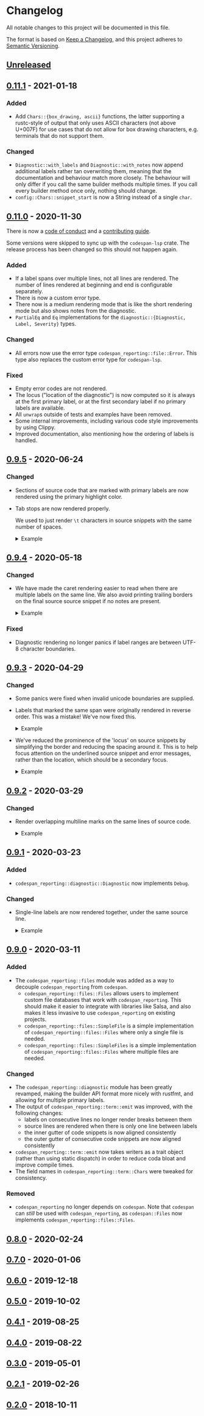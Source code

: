 # Changelog

All notable changes to this project will be documented in this file.

The format is based on [Keep a Changelog](https://keepachangelog.com/en/1.0.0/),
and this project adheres to [Semantic Versioning](https://semver.org/spec/v2.0.0.html).

## [Unreleased]

## [0.11.1] - 2021-01-18

### Added

-   Add `Chars::{box_drawing, ascii}` functions, the latter supporting a rustc-style of
    output that only uses ASCII characters (not above U+007F) for use cases that do not allow
    for box drawing characters, e.g. terminals that do not support them.

### Changed

-   `Diagnostic::with_labels` and `Diagnostic::with_notes` now append additional
    labels rather tan overwriting them, meaning that the documentation and behaviour match
    more closely. The behaviour will only differ if you call the same builder methods
    multiple times. If you call every builder method once only, nothing should change.
-   `config::Chars::snippet_start` is now a String instead of a single `char`.

## [0.11.0] - 2020-11-30

There is now a [code of conduct](https://github.com/brendanzab/codespan/blob/master/CODE_OF_CONDUCT.md)
and a [contributing guide](https://github.com/brendanzab/codespan/blob/master/CONTRIBUTING.md).

Some versions were skipped to sync up with the `codespan-lsp` crate. The release
process has been changed so this should not happen again.

### Added

-   If a label spans over multiple lines, not all lines are rendered.
    The number of lines rendered at beginning and end is configurable separately.
-   There is now a custom error type.
-   There now is a medium rendering mode that is like the short rendering mode
    but also shows notes from the diagnostic.
-   `PartialEq` and `Eq` implementations for the `diagnostic::{Diagnostic, Label, Severity}` types.

### Changed

-   All errors now use the error type `codespan_reporting::file::Error`.
    This type also replaces the custom error type for `codespan-lsp`.

### Fixed

-   Empty error codes are not rendered.
-   The locus ("location of the diagnostic") is now computed so it is always at the first
    primary label, or at the first secondary label if no primary labels are available.
-   All `unwrap`s outside of tests and examples have been removed.
-   Some internal improvements, including various code style improvements by using Clippy.
-   Improved documentation, also mentioning how the ordering of labels is handled.

## [0.9.5] - 2020-06-24

### Changed

-   Sections of source code that are marked with primary labels are now rendered
    using the primary highlight color.
-   Tab stops are now rendered properly.

    We used to just render `\t` characters in source snippets with the same
    number of spaces.

    <details>
    <summary>Example</summary>

    For example, when rendering with a tab width of `3` we
    would print:

    ```text
    warning: tab test
      ┌─ tab_columns:1:2
      │
    1 │    hello
      │    ^^^^^
    2 │ ∙   hello
      │     ^^^^^
    3 │ ∙∙   hello
      │      ^^^^^
    4 │ ∙∙∙   hello
      │       ^^^^^
    5 │ ∙∙∙∙   hello
      │        ^^^^^
    6 │ ∙∙∙∙∙   hello
      │         ^^^^^
    7 │ ∙∙∙∙∙∙   hello
      │          ^^^^^
    ```

    Now we properly take into account the column of the tab character:

    ```text
    warning: tab test
      ┌─ tab_columns:1:2
      │
    1 │    hello
      │    ^^^^^
    2 │ ∙  hello
      │    ^^^^^
    3 │ ∙∙ hello
      │    ^^^^^
    4 │ ∙∙∙   hello
      │       ^^^^^
    5 │ ∙∙∙∙  hello
      │       ^^^^^
    6 │ ∙∙∙∙∙ hello
      │       ^^^^^
    7 │ ∙∙∙∙∙∙   hello
      │          ^^^^^
    ```

    </details>

## [0.9.4] - 2020-05-18

### Changed

-   We have made the caret rendering easier to read when there are multiple
    labels on the same line. We also avoid printing trailing borders on the
    final source source snippet if no notes are present.

    <details>
    <summary>Example</summary>

    Instead of this:

    ```text
       ┌─ one_line.rs:3:5
       │
     3 │     v.push(v.pop().unwrap());
       │     - first borrow later used by call
       │       ---- first mutable borrow occurs here
       │            ^ second mutable borrow occurs here
       │
    ```

    …we now render the following:

    ```text
       ┌─ one_line.rs:3:5
       │
     3 │     v.push(v.pop().unwrap());
       │     - ---- ^ second mutable borrow occurs here
       │     │ │
       │     │ first mutable borrow occurs here
       │     first borrow later used by call
    ```

    </details>

### Fixed

-   Diagnostic rendering no longer panics if label ranges are between UTF-8
    character boundaries.

## [0.9.3] - 2020-04-29

### Changed

-   Some panics were fixed when invalid unicode boundaries are supplied.
-   Labels that marked the same span were originally rendered in reverse order.
    This was a mistake! We've now fixed this.

    <details>
    <summary>Example</summary>

    For example, this diagnostic:

    ```text
       ┌─ same_range:1:7
       │
     1 │ ::S { }
       │     - Expected '('
       │     ^ Unexpected '{'
       │
    ```

    …will now be rendered as:

    ```text
       ┌─ same_range:1:7
       │
     1 │ ::S { }
       │     ^ Unexpected '{'
       │     - Expected '('
       │
    ```

    </details>

-   We've reduced the prominence of the 'locus' on source snippets by
    simplifying the border and reducing the spacing around it. This is to help
    focus attention on the underlined source snippet and error messages, rather
    than the location, which should be a secondary focus.

    <details>
    <summary>Example</summary>

    For example we originally rendered this:

    ```text
    error: unknown builtin: `NATRAL`

       ┌── Data/Nat.fun:7:13 ───
       │
     7 │ {-# BUILTIN NATRAL Nat #-}
       │             ^^^^^^ unknown builtin
       │
       = there is a builtin with a similar name: `NATURAL`

    ```

    …and now we render this:

    ```text
    error: unknown builtin: `NATRAL`
      ┌─ Data/Nat.fun:7:13
      │
    7 │ {-# BUILTIN NATRAL Nat #-}
      │             ^^^^^^ unknown builtin
      │
      = there is a builtin with a similar name: `NATURAL`

    ```

    </details>

## [0.9.2] - 2020-03-29

### Changed

-   Render overlapping multiline marks on the same lines of source code.

    <details>
    <summary>Example</summary>

    For example:

    ```text
    error[E0308]: match arms have incompatible types

       ┌── codespan/src/file.rs:1:9 ───
       │
     1 │ ╭         match line_index.compare(self.last_line_index()) {
     2 │ │             Ordering::Less => Ok(self.line_starts()[line_index.to_usize()]),
     3 │ │             Ordering::Equal => Ok(self.source_span().end()),
     4 │ │             Ordering::Greater => LineIndexOutOfBoundsError {
     5 │ │                 given: line_index,
     6 │ │                 max: self.last_line_index(),
     7 │ │             },
     8 │ │         }
       │ ╰─────────' `match` arms have incompatible types
       ·
     2 │               Ordering::Less => Ok(self.line_starts()[line_index.to_usize()]),
       │                                 --------------------------------------------- this is found to be of type `Result<ByteIndex, LineIndexOutOfBoundsError>`
     3 │               Ordering::Equal => Ok(self.source_span().end()),
       │                                  ---------------------------- this is found to be of type `Result<ByteIndex, LineIndexOutOfBoundsError>`
     4 │               Ordering::Greater => LineIndexOutOfBoundsError {
       │ ╭──────────────────────────────────^
     5 │ │                 given: line_index,
     6 │ │                 max: self.last_line_index(),
     7 │ │             },
       │ ╰─────────────^ expected enum `Result`, found struct `LineIndexOutOfBoundsError`
       │
       = expected type `Result<ByteIndex, LineIndexOutOfBoundsError>`
            found type `LineIndexOutOfBoundsError`
    ```

    …is now rendered as:

    ```text
    error[E0308]: match arms have incompatible types

       ┌── codespan/src/file.rs:1:9 ───
       │
     1 │   ╭         match line_index.compare(self.last_line_index()) {
     2 │   │             Ordering::Less => Ok(self.line_starts()[line_index.to_usize()]),
       │   │                               --------------------------------------------- this is found to be of type `Result<ByteIndex, LineIndexOutOfBoundsError>`
     3 │   │             Ordering::Equal => Ok(self.source_span().end()),
       │   │                                ---------------------------- this is found to be of type `Result<ByteIndex, LineIndexOutOfBoundsError>`
     4 │   │             Ordering::Greater => LineIndexOutOfBoundsError {
       │ ╭─│──────────────────────────────────^
     5 │ │ │                 given: line_index,
     6 │ │ │                 max: self.last_line_index(),
     7 │ │ │             },
       │ ╰─│─────────────^ expected enum `Result`, found struct `LineIndexOutOfBoundsError`
     8 │   │         }
       │   ╰─────────' `match` arms have incompatible types
       │
       = expected type `Result<ByteIndex, LineIndexOutOfBoundsError>`
            found type `LineIndexOutOfBoundsError`
    ```

    </details>

## [0.9.1] - 2020-03-23

### Added

-   `codespan_reporting::diagnostic::Diagnostic` now implements `Debug`.

### Changed

-   Single-line labels are now rendered together, under the same source line.

    <details>
    <summary>Example</summary>

    For example:

    ```text
       ┌── one_line.rs:3:5 ───
       │
     3 │     v.push(v.pop().unwrap());
       │     - first borrow later used by call
       ·
     3 │     v.push(v.pop().unwrap());
       │       ---- first mutable borrow occurs here
       ·
     3 │     v.push(v.pop().unwrap());
       │            ^ second mutable borrow occurs here
       │
    ```

    …is now rendered as:

    ```text
       ┌── one_line.rs:3:5 ───
       │
     3 │     v.push(v.pop().unwrap());
       │     - first borrow later used by call
       │       ---- first mutable borrow occurs here
       │            ^ second mutable borrow occurs here
       │
    ```

    </details>

## [0.9.0] - 2020-03-11

### Added

-   The `codespan_reporting::files` module was added as a way to decouple
    `codespan_reporting` from `codespan`.
    -   `codespan_reporting::files::Files` allows users to implement custom file
        databases that work with `codespan_reporting`. This should make it
        easier to integrate with libraries like Salsa, and also makes it less
        invasive to use `codespan_reporting` on existing projects.
    -   `codespan_reporting::files::SimpleFile` is a simple implementation of
        `codespan_reporting::files::Files` where only a single file is needed.
    -   `codespan_reporting::files::SimpleFiles` is a simple implementation of
        `codespan_reporting::files::Files` where multiple files are needed.

### Changed

-   The `codespan_reporting::diagnostic` module has been greatly revamped,
    making the builder API format more nicely with rustfmt, and allowing for
    multiple primary labels.
-   The output of `codespan_reporting::term::emit` was improved,
    with the following changes:
    -   labels on consecutive lines no longer render breaks between them
    -   source lines are rendered when there is only one line between labels
    -   the inner gutter of code snippets is now aligned consistently
    -   the outer gutter of consecutive code snippets are now aligned consistently
-   `codespan_reporting::term::emit` now takes writers as a trait object (rather
    than using static dispatch) in order to reduce coda bloat and improve
    compile times.
-   The field names in `codespan_reporting::term::Chars` were tweaked for
    consistency.

### Removed

-   `codespan_reporting` no longer depends on `codespan`.
    Note that `codespan` can _still_ be used with `codespan_reporting`,
    as `codespan::Files` now implements `codespan_reporting::files::Files`.

## [0.8.0] - 2020-02-24
## [0.7.0] - 2020-01-06
## [0.6.0] - 2019-12-18
## [0.5.0] - 2019-10-02
## [0.4.1] - 2019-08-25
## [0.4.0] - 2019-08-22
## [0.3.0] - 2019-05-01
## [0.2.1] - 2019-02-26
## [0.2.0] - 2018-10-11

[Unreleased]: https://github.com/brendanzab/codespan/compare/v0.11.1...HEAD
[0.11.1]: https://github.com/brendanzab/codespan/compare/v0.11.0..v0.11.1
[0.11.0]: https://github.com/brendanzab/codespan/compare/v0.9.5...v0.11.0
[0.9.5]: https://github.com/brendanzab/codespan/compare/v0.9.4...v0.9.5
[0.9.4]: https://github.com/brendanzab/codespan/compare/v0.9.3...v0.9.4
[0.9.3]: https://github.com/brendanzab/codespan/compare/v0.9.2...v0.9.3
[0.9.2]: https://github.com/brendanzab/codespan/compare/v0.9.1...v0.9.2
[0.9.1]: https://github.com/brendanzab/codespan/compare/v0.9.0...v0.9.1
[0.9.0]: https://github.com/brendanzab/codespan/compare/v0.8.0...v0.9.0
[0.8.0]: https://github.com/brendanzab/codespan/compare/v0.7.0...v0.8.0
[0.7.0]: https://github.com/brendanzab/codespan/compare/v0.6.0...v0.7.0
[0.6.0]: https://github.com/brendanzab/codespan/compare/v0.5.0...v0.6.0
[0.5.0]: https://github.com/brendanzab/codespan/compare/v0.4.1...v0.5.0
[0.4.1]: https://github.com/brendanzab/codespan/compare/v0.4.0...v0.4.1
[0.4.0]: https://github.com/brendanzab/codespan/compare/v0.3.0...v0.4.0
[0.3.0]: https://github.com/brendanzab/codespan/compare/v0.2.1...v0.3.0
[0.2.1]: https://github.com/brendanzab/codespan/compare/v0.2.0...v0.2.1
[0.2.0]: https://github.com/brendanzab/codespan/releases/tag/v0.2.0

